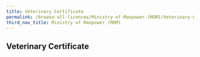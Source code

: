 ```yaml
---
title: Veterinary Certificate
permalink: /browse-all-licences/Ministry-of-Manpower-(MOM)/Veterinary-Certificate
third_nav_title: Ministry of Manpower (MOM)
---
```

## Veterinary Certificate

